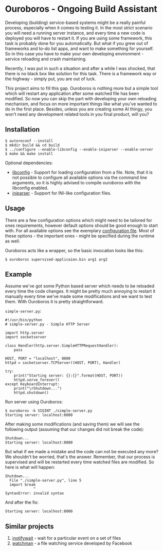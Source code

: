 Ouroboros - Ongoing Build Assistant
===================================

Developing (building) service-based systems might be a really painful process, especially when it
comes to testing it. In the most strict scenario you will need a running server instance, and
every time a new code is deployed you will have to restart it. If you are using some framework,
this task is probably done for you automatically. But what if you grew out of frameworks and to-do
list apps, and want to make something for yourself. So in this case you have to make your own
developing environment - service reloading and crash maintaining.

Recently, I was put in such a situation and after a while I was shocked, that there is no black
box like solution for this task. There is a framework way or the highway - simply put, you are out
of luck.

This project aims to fill this gap. Ouroboros is nothing more but a simple tool which will restart
any application after some watched file has been modified. So now you can skip the part with
developing your own reloading mechanism, and focus on more important things like what you've
wanted to do in the first place. Besides, unless you are creating some AI thingy, you won't need
any development related tools in you final product, will you?


Installation
------------

	$ autoreconf --install
	$ mkdir build && cd build
	$ ../configure --enable-libconfig --enable-iniparser --enable-server
	$ make && make install

Optional dependencies:

* [libconfig](http://www.hyperrealm.com/libconfig/) - Support for loading configuration from a
  file. Note, that it is not possible to configure all available options via the command line
  arguments, so it is highly advised to compile ouroboros with the libconfig enabled.
* [iniparser](http://ndevilla.free.fr/iniparser/) - Support for INI-like configuration files.


Usage
-----

There are a few configuration options which might need to be tailored for ones requirements,
however default options should be good enough to start with. For all available options see the
exemplary [configuration file](/doc/example.conf). Most of these options - the important ones -
might be specified during the runtime as well.

Ouroboros acts like a wrapper, so the basic invocation looks like this:

	$ ouroboros supervised-applicaion.bin arg1 arg2


Example
-------

Assume we've got some Python based server which needs to be reloaded every time the code changes.
It might be pretty much annoying to restart it manually every time we've made some modifications
and we want to test them. With Ouroboros it is pretty straightforward.

`simple-server.py`:

	#!/usr/bin/python
	# simple-server.py - Simple HTTP Server

	import http.server
	import socketserver

	class Handler(http.server.SimpleHTTPRequestHandler):
	    pass

	HOST, PORT = "localhost", 8000
	httpd = socketserver.TCPServer((HOST, PORT), Handler)

	try:
	    print("Starting server: {}:{}".format(HOST, PORT))
	    httpd.serve_forever()
	except KeyboardInterrupt:
	    print("\rShutdown...")
	    httpd.shutdown()


Run server using Ouroboros:

	$ ouroboros -k SIGINT ./simple-server.py
	Starting server: localhost:8000

After making some modifications (and saving them) we will see the following output (assuming that
our changes did not break the code):

	Shutdown...
	Starting server: localhost:8000

But what if we made a mistake and the code can not be executed any more? We shouldn't be worried,
that's the answer. Remember, that our process is supervised and will be restarted every time
watched files are modified. So here is what will happen:

	Shutdown...
	  File "./simple-server.py", line 5
	  import break
	             ^
	SyntaxError: invalid syntax

And after the fix:

	Starting server: localhost:8000


Similar projects
----------------

1. [inotifywait](https://github.com/rvoicilas/inotify-tools/wiki) - wait for a particular event on a set of files
2. [watchman](https://facebook.github.io/watchman/) - a file watching service developed by Facebook
